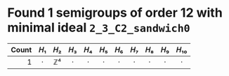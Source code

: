 # Found 1 semigroups of order 12 with minimal ideal `2_3_C2_sandwich0`


Count | 𝐻₁ | 𝐻₂ | 𝐻₃ | 𝐻₄ | 𝐻₅ | 𝐻₆ | 𝐻₇ | 𝐻₈ | 𝐻₉ | 𝐻₁₀
--: | :--: | :--: | :--: | :--: | :--: | :--: | :--: | :--: | :--: | :--:
1 | · | ℤ⁴ | · | · | · | · | · | · | · | ·
